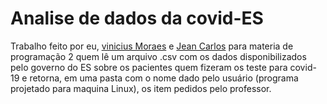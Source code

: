 # Analise de dados da covid-ES
Trabalho feito por eu, [vinicius Moraes](https://github.com/ViniciusMdJ) e [Jean Carlos](https://github.com/caje-vi) para materia de programação 2 quem lê um arquivo .csv com os dados disponibilizados pelo governo do ES sobre os pacientes quem fizeram os teste para covid-19 e retorna, em uma pasta com o nome dado pelo usuário (programa projetado para maquina Linux), os item pedidos pelo professor.
